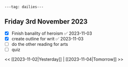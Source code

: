 ```
---tag: dailies---
```

## Friday 3rd November 2023

- [x] Finish banality of heroism ✅ 2023-11-03
- [x] create outline for writ ✅ 2023-11-03
- [ ] do the other reading for arts
- [ ] quiz

<< [[2023-11-02|Yesterday]] | [[2023-11-04|Tomorrow]] >>




